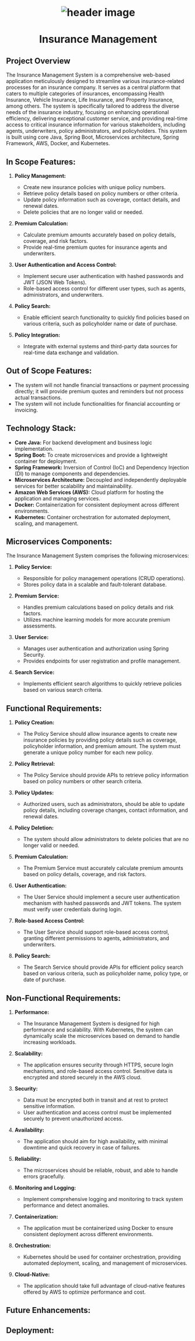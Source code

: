 <h1 align="center">
  
![header image](https://media.istockphoto.com/id/693634476/photo/concept-of-insurance.jpg?s=612x612&w=0&k=20&c=K1dTzIREQC4TQGp0UeG4w_SunOPLHJBQO12bBJDvJCE=)
</h1>

<h1 align="center">
Insurance Management
</h1>

## Project Overview
The Insurance Management System is a comprehensive web-based application meticulously designed to streamline various insurance-related processes for an insurance company. It serves as a central platform that caters to multiple categories of insurances, encompassing Health Insurance, Vehicle Insurance, Life Insurance, and Property Insurance, among others. The system is specifically tailored to address the diverse needs of the insurance industry, focusing on enhancing operational efficiency, delivering exceptional customer service, and providing real-time access to critical insurance information for various stakeholders, including agents, underwriters, policy administrators, and policyholders.
This system is built using core Java, Spring Boot, Microservices architecture, Spring Framework, AWS, Docker, and Kubernetes.

## In Scope Features:
1. **Policy Management:**
   - Create new insurance policies with unique policy numbers.
   - Retrieve policy details based on policy numbers or other criteria.
   - Update policy information such as coverage, contact details, and renewal dates.
   - Delete policies that are no longer valid or needed.

2. **Premium Calculation:**
   - Calculate premium amounts accurately based on policy details, coverage, and risk factors.
   - Provide real-time premium quotes for insurance agents and underwriters.

3. **User Authentication and Access Control:**
   - Implement secure user authentication with hashed passwords and JWT (JSON Web Tokens).
   - Role-based access control for different user types, such as agents, administrators, and underwriters.

4. **Policy Search:**
   - Enable efficient search functionality to quickly find policies based on various criteria, such as policyholder name or date of purchase.

5. **Policy Integration:**
   - Integrate with external systems and third-party data sources for real-time data exchange and validation.

## Out of Scope Features:

- The system will not handle financial transactions or payment processing directly; it will provide premium quotes and reminders but not process actual transactions.
- The system will not include functionalities for financial accounting or invoicing.

## Technology Stack:
- **Core Java:** For backend development and business logic implementation.
- **Spring Boot:** To create microservices and provide a lightweight container for deployment.
- **Spring Framework:** Inversion of Control (IoC) and Dependency Injection (DI) to manage components and dependencies.
- **Microservices Architecture:** Decoupled and independently deployable services for better scalability and maintainability.
- **Amazon Web Services (AWS):** Cloud platform for hosting the application and managing services.
- **Docker:** Containerization for consistent deployment across different environments.
- **Kubernetes:** Container orchestration for automated deployment, scaling, and management.

## Microservices Components:
The Insurance Management System comprises the following microservices:

1. **Policy Service:**
   - Responsible for policy management operations (CRUD operations).
   - Stores policy data in a scalable and fault-tolerant database.

2. **Premium Service:**
   - Handles premium calculations based on policy details and risk factors.
   - Utilizes machine learning models for more accurate premium assessments.

3. **User Service:**
   - Manages user authentication and authorization using Spring Security.
   - Provides endpoints for user registration and profile management.

4. **Search Service:**
   - Implements efficient search algorithms to quickly retrieve policies based on various search criteria.


## Functional Requirements:
1. **Policy Creation:**
   - The Policy Service should allow insurance agents to create new insurance policies by providing policy details such as coverage, policyholder information, and premium amount. The system must generate a unique policy number for each new policy.

2. **Policy Retrieval:**
   - The Policy Service should provide APIs to retrieve policy information based on policy numbers or other search criteria.

3. **Policy Updates:**
   - Authorized users, such as administrators, should be able to update policy details, including coverage changes, contact information, and renewal dates.

4. **Policy Deletion:**
   - The system should allow administrators to delete policies that are no longer valid or needed.

5. **Premium Calculation:**
   - The Premium Service must accurately calculate premium amounts based on policy details, coverage, and risk factors.

6. **User Authentication:**
   - The User Service should implement a secure user authentication mechanism with hashed passwords and JWT tokens. The system must verify user credentials during login.

7. **Role-based Access Control:**
   - The User Service should support role-based access control, granting different permissions to agents, administrators, and underwriters.

8. **Policy Search:**
   - The Search Service should provide APIs for efficient policy search based on various criteria, such as policyholder name, policy type, or date of purchase.

## Non-Functional Requirements:
1. **Performance:**
   - The Insurance Management System is designed for high performance and scalability. With Kubernetes, the system can dynamically scale the microservices based on demand to handle increasing workloads.

2. **Scalability:**
   - The application ensures security through HTTPS, secure login mechanisms, and role-based access control. Sensitive data is encrypted and stored securely in the AWS cloud.

3. **Security:**
   - Data must be encrypted both in transit and at rest to protect sensitive information.
   - User authentication and access control must be implemented securely to prevent unauthorized access.

4. **Availability:**
   - The application should aim for high availability, with minimal downtime and quick recovery in case of failures.

5. **Reliability:**
   - The microservices should be reliable, robust, and able to handle errors gracefully.

6. **Monitoring and Logging:**
   - Implement comprehensive logging and monitoring to track system performance and detect anomalies.

7. **Containerization:**
   - The application must be containerized using Docker to ensure consistent deployment across different environments.

8. **Orchestration:**
   - Kubernetes should be used for container orchestration, providing automated deployment, scaling, and management of microservices.

9. **Cloud-Native:**
   - The application should take full advantage of cloud-native features offered by AWS to optimize performance and cost.


## Future Enhancements:


## Deployment:






